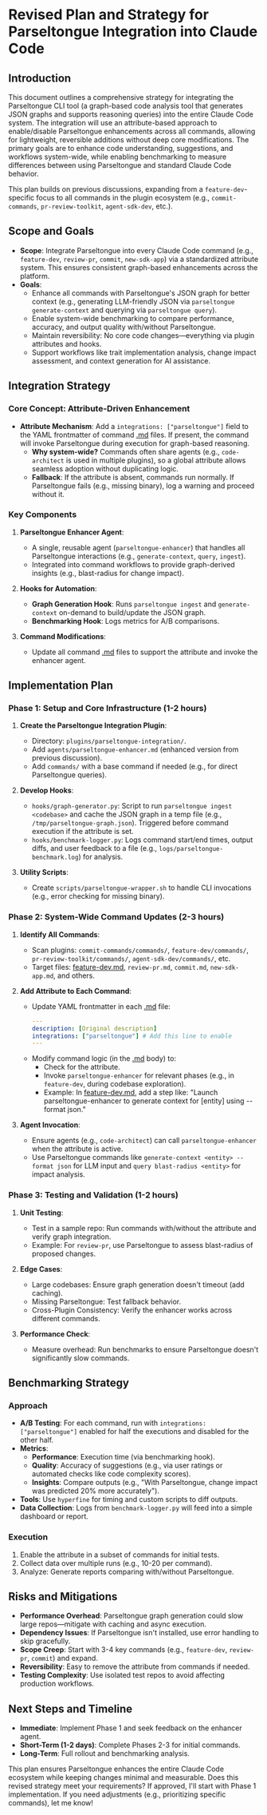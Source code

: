 # Revised Plan and Strategy for Parseltongue Integration into Claude Code

## Introduction

This document outlines a comprehensive strategy for integrating the Parseltongue CLI tool (a graph-based code analysis tool that generates JSON graphs and supports reasoning queries) into the entire Claude Code system. The integration will use an attribute-based approach to enable/disable Parseltongue enhancements across all commands, allowing for lightweight, reversible additions without deep core modifications. The primary goals are to enhance code understanding, suggestions, and workflows system-wide, while enabling benchmarking to measure differences between using Parseltongue and standard Claude Code behavior.

This plan builds on previous discussions, expanding from a `feature-dev`-specific focus to all commands in the plugin ecosystem (e.g., `commit-commands`, `pr-review-toolkit`, `agent-sdk-dev`, etc.).

## Scope and Goals

- **Scope**: Integrate Parseltongue into every Claude Code command (e.g., `feature-dev`, `review-pr`, `commit`, `new-sdk-app`) via a standardized attribute system. This ensures consistent graph-based enhancements across the platform.
- **Goals**:
  - Enhance all commands with Parseltongue's JSON graph for better context (e.g., generating LLM-friendly JSON via `parseltongue generate-context` and querying via `parseltongue query`).
  - Enable system-wide benchmarking to compare performance, accuracy, and output quality with/without Parseltongue.
  - Maintain reversibility: No core code changes—everything via plugin attributes and hooks.
  - Support workflows like trait implementation analysis, change impact assessment, and context generation for AI assistance.

## Integration Strategy

### Core Concept: Attribute-Driven Enhancement

- **Attribute Mechanism**: Add a `integrations: ["parseltongue"]` field to the YAML frontmatter of command [.md](cci:7://file:///Users/sheetalssr/Documents/projects/2025/claude-code/README.md:0:0-0:0) files. If present, the command will invoke Parseltongue during execution for graph-based reasoning.
  - **Why system-wide?** Commands often share agents (e.g., `code-architect` is used in multiple plugins), so a global attribute allows seamless adoption without duplicating logic.
  - **Fallback**: If the attribute is absent, commands run normally. If Parseltongue fails (e.g., missing binary), log a warning and proceed without it.

### Key Components

1. **Parseltongue Enhancer Agent**:

   - A single, reusable agent (`parseltongue-enhancer`) that handles all Parseltongue interactions (e.g., `generate-context`, `query`, `ingest`).
   - Integrated into command workflows to provide graph-derived insights (e.g., blast-radius for change impact).

2. **Hooks for Automation**:

   - **Graph Generation Hook**: Runs `parseltongue ingest` and `generate-context` on-demand to build/update the JSON graph.
   - **Benchmarking Hook**: Logs metrics for A/B comparisons.

3. **Command Modifications**:
   - Update all command [.md](cci:7://file:///Users/sheetalssr/Documents/projects/2025/claude-code/README.md:0:0-0:0) files to support the attribute and invoke the enhancer agent.

## Implementation Plan

### Phase 1: Setup and Core Infrastructure (1-2 hours)

1. **Create the Parseltongue Integration Plugin**:

   - Directory: `plugins/parseltongue-integration/`.
   - Add `agents/parseltongue-enhancer.md` (enhanced version from previous discussion).
   - Add `commands/` with a base command if needed (e.g., for direct Parseltongue queries).

2. **Develop Hooks**:

   - `hooks/graph-generator.py`: Script to run `parseltongue ingest <codebase>` and cache the JSON graph in a temp file (e.g., `/tmp/parseltongue-graph.json`). Triggered before command execution if the attribute is set.
   - `hooks/benchmark-logger.py`: Logs command start/end times, output diffs, and user feedback to a file (e.g., `logs/parseltongue-benchmark.log`) for analysis.

3. **Utility Scripts**:
   - Create `scripts/parseltongue-wrapper.sh` to handle CLI invocations (e.g., error checking for missing binary).

### Phase 2: System-Wide Command Updates (2-3 hours)

1. **Identify All Commands**:

   - Scan plugins: `commit-commands/commands/`, `feature-dev/commands/`, `pr-review-toolkit/commands/`, `agent-sdk-dev/commands/`, etc.
   - Target files: [feature-dev.md](cci:7://file:///Users/sheetalssr/Documents/projects/2025/claude-code/plugins/feature-dev/commands/feature-dev.md:0:0-0:0), `review-pr.md`, `commit.md`, `new-sdk-app.md`, and others.

2. **Add Attribute to Each Command**:

   - Update YAML frontmatter in each [.md](cci:7://file:///Users/sheetalssr/Documents/projects/2025/claude-code/README.md:0:0-0:0) file:
     ```yaml
     ---
     description: [Original description]
     integrations: ["parseltongue"] # Add this line to enable
     ---
     ```
   - Modify command logic (in the [.md](cci:7://file:///Users/sheetalssr/Documents/projects/2025/claude-code/README.md:0:0-0:0) body) to:
     - Check for the attribute.
     - Invoke `parseltongue-enhancer` for relevant phases (e.g., in `feature-dev`, during codebase exploration).
     - Example: In [feature-dev.md](cci:7://file:///Users/sheetalssr/Documents/projects/2025/claude-code/plugins/feature-dev/commands/feature-dev.md:0:0-0:0), add a step like: "Launch parseltongue-enhancer to generate context for [entity] using --format json."

3. **Agent Invocation**:
   - Ensure agents (e.g., `code-architect`) can call `parseltongue-enhancer` when the attribute is active.
   - Use Parseltongue commands like `generate-context <entity> --format json` for LLM input and `query blast-radius <entity>` for impact analysis.

### Phase 3: Testing and Validation (1-2 hours)

1. **Unit Testing**:

   - Test in a sample repo: Run commands with/without the attribute and verify graph integration.
   - Example: For `review-pr`, use Parseltongue to assess blast-radius of proposed changes.

2. **Edge Cases**:

   - Large codebases: Ensure graph generation doesn't timeout (add caching).
   - Missing Parseltongue: Test fallback behavior.
   - Cross-Plugin Consistency: Verify the enhancer works across different commands.

3. **Performance Check**:
   - Measure overhead: Run benchmarks to ensure Parseltongue doesn't significantly slow commands.

## Benchmarking Strategy

### Approach

- **A/B Testing**: For each command, run with `integrations: ["parseltongue"]` enabled for half the executions and disabled for the other half.
- **Metrics**:
  - **Performance**: Execution time (via benchmarking hook).
  - **Quality**: Accuracy of suggestions (e.g., via user ratings or automated checks like code complexity scores).
  - **Insights**: Compare outputs (e.g., "With Parseltongue, change impact was predicted 20% more accurately").
- **Tools**: Use `hyperfine` for timing and custom scripts to diff outputs.
- **Data Collection**: Logs from `benchmark-logger.py` will feed into a simple dashboard or report.

### Execution

1. Enable the attribute in a subset of commands for initial tests.
2. Collect data over multiple runs (e.g., 10-20 per command).
3. Analyze: Generate reports comparing with/without Parseltongue.

## Risks and Mitigations

- **Performance Overhead**: Parseltongue graph generation could slow large repos—mitigate with caching and async execution.
- **Dependency Issues**: If Parseltongue isn't installed, use error handling to skip gracefully.
- **Scope Creep**: Start with 3-4 key commands (e.g., `feature-dev`, `review-pr`, `commit`) and expand.
- **Reversibility**: Easy to remove the attribute from commands if needed.
- **Testing Complexity**: Use isolated test repos to avoid affecting production workflows.

## Next Steps and Timeline

- **Immediate**: Implement Phase 1 and seek feedback on the enhancer agent.
- **Short-Term (1-2 days)**: Complete Phases 2-3 for initial commands.
- **Long-Term**: Full rollout and benchmarking analysis.

This plan ensures Parseltongue enhances the entire Claude Code ecosystem while keeping changes minimal and measurable. Does this revised strategy meet your requirements? If approved, I'll start with Phase 1 implementation. If you need adjustments (e.g., prioritizing specific commands), let me know!
